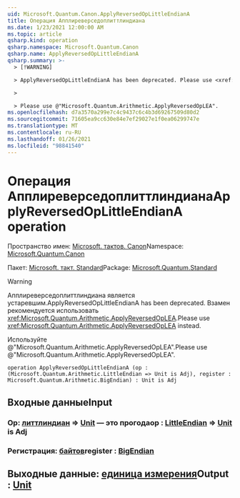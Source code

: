 ```yaml
---
uid: Microsoft.Quantum.Canon.ApplyReversedOpLittleEndianA
title: Операция Апплиреверседоплиттлиндиана
ms.date: 1/23/2021 12:00:00 AM
ms.topic: article
qsharp.kind: operation
qsharp.namespace: Microsoft.Quantum.Canon
qsharp.name: ApplyReversedOpLittleEndianA
qsharp.summary: >-
  > [!WARNING]

  > ApplyReversedOpLittleEndianA has been deprecated. Please use <xref:Microsoft.Quantum.Arithmetic.ApplyReversedOpLEA> instead.

  >

  > Please use @"Microsoft.Quantum.Arithmetic.ApplyReversedOpLEA".
ms.openlocfilehash: d7a3570a299e7c4c9437c6c4b3d69267509d80d2
ms.sourcegitcommit: 71605ea9cc630e84e7ef29027e1f0ea06299747e
ms.translationtype: MT
ms.contentlocale: ru-RU
ms.lasthandoff: 01/26/2021
ms.locfileid: "98841540"
---
```

# <a name="applyreversedoplittleendiana-operation"></a><span data-ttu-id="67688-102">Операция Апплиреверседоплиттлиндиана</span><span class="sxs-lookup"><span data-stu-id="67688-102">ApplyReversedOpLittleEndianA operation</span></span>

<span data-ttu-id="67688-103">Пространство имен: [Microsoft. тактов. Canon](xref:Microsoft.Quantum.Canon)</span><span class="sxs-lookup"><span data-stu-id="67688-103">Namespace: [Microsoft.Quantum.Canon](xref:Microsoft.Quantum.Canon)</span></span>

<span data-ttu-id="67688-104">Пакет: [Microsoft. такт. Standard](https://nuget.org/packages/Microsoft.Quantum.Standard)</span><span class="sxs-lookup"><span data-stu-id="67688-104">Package: [Microsoft.Quantum.Standard](https://nuget.org/packages/Microsoft.Quantum.Standard)</span></span>


> [!WARNING]
> <span data-ttu-id="67688-105">Апплиреверседоплиттлиндиана является устаревшим.</span><span class="sxs-lookup"><span data-stu-id="67688-105">ApplyReversedOpLittleEndianA has been deprecated.</span></span> <span data-ttu-id="67688-106">Взамен рекомендуется использовать <xref:Microsoft.Quantum.Arithmetic.ApplyReversedOpLEA>.</span><span class="sxs-lookup"><span data-stu-id="67688-106">Please use <xref:Microsoft.Quantum.Arithmetic.ApplyReversedOpLEA> instead.</span></span>
>
> <span data-ttu-id="67688-107">Используйте @"Microsoft.Quantum.Arithmetic.ApplyReversedOpLEA".</span><span class="sxs-lookup"><span data-stu-id="67688-107">Please use @"Microsoft.Quantum.Arithmetic.ApplyReversedOpLEA".</span></span>



```qsharp
operation ApplyReversedOpLittleEndianA (op : (Microsoft.Quantum.Arithmetic.LittleEndian => Unit is Adj), register : Microsoft.Quantum.Arithmetic.BigEndian) : Unit is Adj
```


## <a name="input"></a><span data-ttu-id="67688-108">Входные данные</span><span class="sxs-lookup"><span data-stu-id="67688-108">Input</span></span>

### <a name="op--littleendian--unit--is-adj"></a><span data-ttu-id="67688-109">Op: [литтлиндиан](xref:Microsoft.Quantum.Arithmetic.LittleEndian) => [Unit](xref:microsoft.quantum.lang-ref.unit)  — это прогода</span><span class="sxs-lookup"><span data-stu-id="67688-109">op : [LittleEndian](xref:Microsoft.Quantum.Arithmetic.LittleEndian) => [Unit](xref:microsoft.quantum.lang-ref.unit)  is Adj</span></span>




### <a name="register--bigendian"></a><span data-ttu-id="67688-110">Регистрация: [байтов](xref:Microsoft.Quantum.Arithmetic.BigEndian)</span><span class="sxs-lookup"><span data-stu-id="67688-110">register : [BigEndian](xref:Microsoft.Quantum.Arithmetic.BigEndian)</span></span>





## <a name="output--unit"></a><span data-ttu-id="67688-111">Выходные данные: [единица измерения](xref:microsoft.quantum.lang-ref.unit)</span><span class="sxs-lookup"><span data-stu-id="67688-111">Output : [Unit](xref:microsoft.quantum.lang-ref.unit)</span></span>

